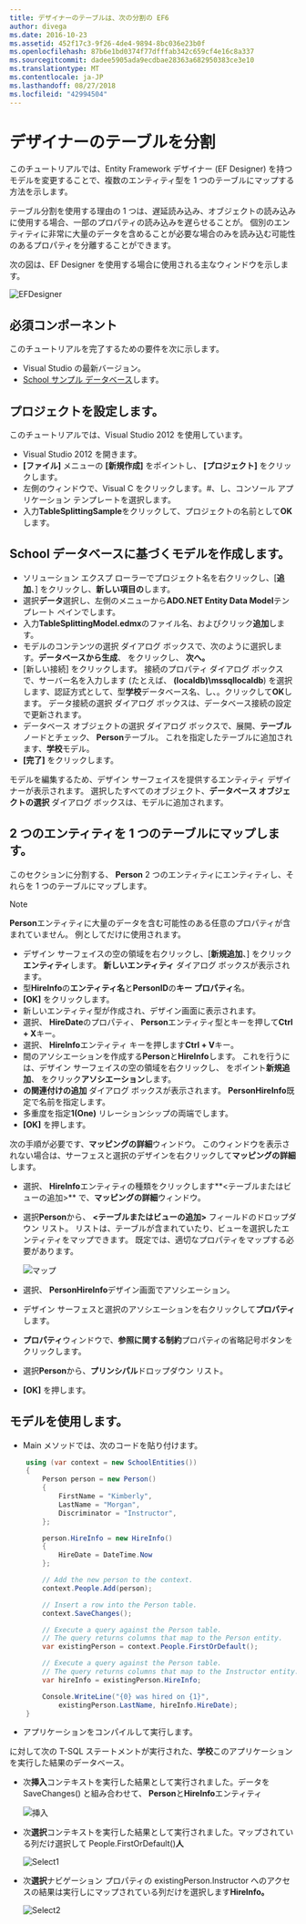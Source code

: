```yaml
---
title: デザイナーのテーブルは、次の分割の EF6
author: divega
ms.date: 2016-10-23
ms.assetid: 452f17c3-9f26-4de4-9894-8bc036e23b0f
ms.openlocfilehash: 87b6e1bd0374f77dfffab342c659cf4e16c8a337
ms.sourcegitcommit: dadee5905ada9ecdbae28363a682950383ce3e10
ms.translationtype: MT
ms.contentlocale: ja-JP
ms.lasthandoff: 08/27/2018
ms.locfileid: "42994504"
---
```

# <a name="designer-table-splitting"></a>デザイナーのテーブルを分割
このチュートリアルでは、Entity Framework デザイナー (EF Designer) を持つモデルを変更することで、複数のエンティティ型を 1 つのテーブルにマップする方法を示します。

テーブル分割を使用する理由の 1 つは、遅延読み込み、オブジェクトの読み込みに使用する場合、一部のプロパティの読み込みを遅らせることが。 個別のエンティティに非常に大量のデータを含めることが必要な場合のみを読み込む可能性のあるプロパティを分離することができます。

次の図は、EF Designer を使用する場合に使用される主なウィンドウを示します。

![EFDesigner](~/ef6/media/efdesigner.png)

## <a name="prerequisites"></a>必須コンポーネント

このチュートリアルを完了するための要件を次に示します。

- Visual Studio の最新バージョン。
- [School サンプル データベース](~/ef6/resources/school-database.md)します。

## <a name="set-up-the-project"></a>プロジェクトを設定します。

このチュートリアルでは、Visual Studio 2012 を使用しています。

-   Visual Studio 2012 を開きます。
-   **[ファイル]** メニューの **[新規作成]** をポイントし、 **[プロジェクト]** をクリックします。
-   左側のウィンドウで、Visual C をクリックします。\#、し、コンソール アプリケーション テンプレートを選択します。
-   入力**TableSplittingSample**をクリックして、プロジェクトの名前として**OK**します。

## <a name="create-a-model-based-on-the-school-database"></a>School データベースに基づくモデルを作成します。

-   ソリューション エクスプ ローラーでプロジェクト名を右クリックし、[**追加**、] をクリックし、**新しい項目の**します。
-   選択**データ**選択し、左側のメニューから**ADO.NET Entity Data Model**テンプレート ペインでします。
-   入力**TableSplittingModel.edmx**のファイル名、およびクリック**追加**します。
-   モデルのコンテンツの選択 ダイアログ ボックスで、次のように選択します。**データベースから生成**、 をクリックし、 **次へ。**
-   [新しい接続] をクリックします。 接続のプロパティ ダイアログ ボックスで、サーバー名を入力します (たとえば、 **(localdb)\\mssqllocaldb**) を選択します、認証方式として、型**学校**データベース名、し、。クリックして**OK**します。
    データ接続の選択 ダイアログ ボックスは、データベース接続の設定で更新されます。
-   データベース オブジェクトの選択 ダイアログ ボックスで、展開、**テーブル**ノードとチェック、 **Person**テーブル。 これを指定したテーブルに追加されます、**学校**モデル。
-   **[完了]** をクリックします。

モデルを編集するため、デザイン サーフェイスを提供するエンティティ デザイナーが表示されます。 選択したすべてのオブジェクト、**データベース オブジェクトの選択** ダイアログ ボックスは、モデルに追加されます。

## <a name="map-two-entities-to-a-single-table"></a>2 つのエンティティを 1 つのテーブルにマップします。

このセクションに分割する、 **Person** 2 つのエンティティにエンティティし、それらを 1 つのテーブルにマップします。

> [!NOTE]
> **Person**エンティティに大量のデータを含む可能性のある任意のプロパティが含まれていません。 例としてだけに使用されます。

-   デザイン サーフェイスの空の領域を右クリックし、[**新規追加**、] をクリック**エンティティ**します。
    **新しいエンティティ** ダイアログ ボックスが表示されます。
-   型**HireInfo**の**エンティティ名**と**PersonID**の**キー プロパティ**名。
-   **[OK]** をクリックします。
-   新しいエンティティ型が作成され、デザイン画面に表示されます。
-   選択、 **HireDate**のプロパティ、 **Person**エンティティ型とキーを押して**Ctrl + X**キー。
-   選択、 **HireInfo**エンティティ キーを押します**Ctrl + V**キー。
-   間のアソシエーションを作成する**Person**と**HireInfo**します。 これを行うには、デザイン サーフェイスの空の領域を右クリックし、 をポイント**新規追加**、 をクリック**アソシエーション**します。
-   **の関連付けの追加** ダイアログ ボックスが表示されます。 **PersonHireInfo**既定で名前を指定します。
-   多重度を指定**1(One)** リレーションシップの両端でします。
-   **[OK]** を押します。

次の手順が必要です、**マッピングの詳細**ウィンドウ。 このウィンドウを表示されない場合は、サーフェスと選択のデザインを右クリックして**マッピングの詳細**します。

-   選択、 **HireInfo**エンティティの種類をクリックします**&lt;テーブルまたはビューの追加&gt;** で、**マッピングの詳細**ウィンドウ。
-   選択**Person**から、 **&lt;テーブルまたはビューの追加&gt;** フィールドのドロップダウン リスト。 リストは、テーブルが含まれていたり、ビューを選択したエンティティをマップできます。
    既定では、適切なプロパティをマップする必要があります。

    ![マップ](~/ef6/media/mapping.png)

-   選択、 **PersonHireInfo**デザイン画面でアソシエーション。
-   デザイン サーフェスと選択のアソシエーションを右クリックして**プロパティ**します。
-   **プロパティ**ウィンドウで、**参照に関する制約**プロパティの省略記号ボタンをクリックします。
-   選択**Person**から、**プリンシパル**ドロップダウン リスト。
-   **[OK]** を押します。

 

## <a name="use-the-model"></a>モデルを使用します。

-   Main メソッドでは、次のコードを貼り付けます。

``` csharp
    using (var context = new SchoolEntities())
    {
        Person person = new Person()
        {
            FirstName = "Kimberly",
            LastName = "Morgan",
            Discriminator = "Instructor",
        };

        person.HireInfo = new HireInfo()
        {
            HireDate = DateTime.Now
        };

        // Add the new person to the context.
        context.People.Add(person);

        // Insert a row into the Person table.  
        context.SaveChanges();

        // Execute a query against the Person table.
        // The query returns columns that map to the Person entity.
        var existingPerson = context.People.FirstOrDefault();

        // Execute a query against the Person table.
        // The query returns columns that map to the Instructor entity.
        var hireInfo = existingPerson.HireInfo;

        Console.WriteLine("{0} was hired on {1}",
            existingPerson.LastName, hireInfo.HireDate);
    }
```
-   アプリケーションをコンパイルして実行します。

に対して次の T-SQL ステートメントが実行された、**学校**このアプリケーションを実行した結果のデータベース。 

-   次**挿入**コンテキストを実行した結果として実行されました。データを SaveChanges() と組み合わせて、 **Person**と**HireInfo**エンティティ

    ![挿入](~/ef6/media/insert.png)

-   次**選択**コンテキストを実行した結果として実行されました。マップされている列だけ選択して People.FirstOrDefault()**人**

    ![Select1](~/ef6/media/select1.png)

-   次**選択**ナビゲーション プロパティの existingPerson.Instructor へのアクセスの結果は実行しにマップされている列だけを選択します**HireInfo。**

    ![Select2](~/ef6/media/select2.png)
